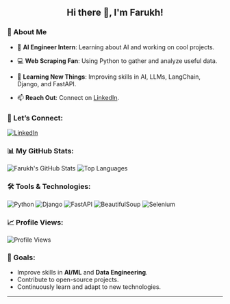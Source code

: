 <h2 align="center">Hi there 👋, I'm Farukh!</h2>

### 🌟 About Me

- 🔭 **AI Engineer Intern**: Learning about AI and working on cool projects.
  
- 💻 **Web Scraping Fan**: Using Python to gather and analyze useful data.
  
- 🌱 **Learning New Things**: Improving skills in AI, LLMs, LangChain, Django, and FastAPI.
  
- 📫 **Reach Out**: Connect on [LinkedIn](https://www.linkedin.com/in/farukh-javed).

### 💬 Let’s Connect:
[![LinkedIn](https://img.shields.io/badge/LinkedIn-FarukhJaved-blue?style=for-the-badge&logo=linkedin)](https://www.linkedin.com/in/farukh-javed)

### 📊 My GitHub Stats:
![Farukh's GitHub Stats](https://github-readme-stats.vercel.app/api?username=farukh-javed&show_icons=true&hide_title=true&count_private=true&hide=prs&theme=merko)
![Top Languages](https://github-readme-stats.vercel.app/api/top-langs/?username=farukh-javed&layout=compact&theme=merko)

### 🛠️ Tools & Technologies:
![Python](https://img.shields.io/badge/-Python-306998?style=for-the-badge&logo=python&logoColor=white)
![Django](https://img.shields.io/badge/-Django-092E20?style=for-the-badge&logo=django&logoColor=white)
![FastAPI](https://img.shields.io/badge/-FastAPI-009688?style=for-the-badge&logo=fastapi&logoColor=white)
![BeautifulSoup](https://img.shields.io/badge/-BeautifulSoup-7F9CF5?style=for-the-badge&logo=beautifulsoup&logoColor=white)
![Selenium](https://img.shields.io/badge/-Selenium-43B02A?style=for-the-badge&logo=selenium&logoColor=white)

### 📈 Profile Views:
![Profile Views](https://img.shields.io/badge/Views-89-blue?style=for-the-badge&logo=github&logoColor=white)

### 🎯 Goals:
- Improve skills in **AI/ML** and **Data Engineering**.
- Contribute to open-source projects.
- Continuously learn and adapt to new technologies.

---
<!--
### 🌟 Featured Projects:
- [**Anomaly Detection System**](https://github.com/farukh-javed/Anomaly-Detection-System-with-ML.git)
- [**Project 2**](https://github.com/farukh-javed/project2): Brief description of Project 2.
-->
